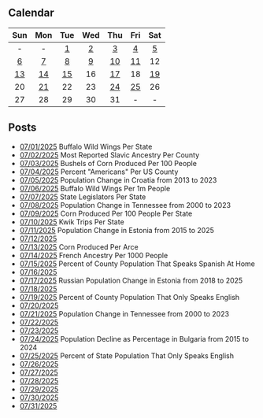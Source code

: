 ## Calendar

|Sun|Mon|Tue|Wed|Thu|Fri|Sat|
|:-:|:-:|:-:|:-:|:-:|:-:|:-:|
| - | - |[1](../../projects/restaurants/Buffalo_Wild_Wings_Per_State/)|[2](../../projects/ethnicity/Slavic_Ancestry_Per_County/)|[3](../../projects/agriculture/Corn_Production_Per_State/)|[4](../../projects/ethnicity/Americans_Per_County/)|[5](../../projects/demography/Population_Change_Croatia_2013-2023/)|
|[6](../../projects/restaurants/Buffalo_Wild_Wings_Per_Capita/)|[7](../../projects/politics/State_Legislators_Per_State/)|[8](../../projects/demography/Population_Change_Tennessee_2000-2023/)|[9](../../projects/agriculture/Corn_Production_Per_Capita/)|[10](../../projects/stores/Kwik_Trip_Per_State/)|[11](../../projects/demography/Population_Change_Estonia_2015-2025/)|12|
|[13](../../projects/agriculture/Corn_Production_Per_Acre/)|[14](../../projects/ethnicity/French_In_USA/)|[15](../../projects/demography/Speak_Language_Spanish_At_Home_Per_County/)|16|[17](../../projects/demography/Population_Change_Russians_In_Estonia_2018_2025/)|18|[19](../../projects/demography/Speak_Only_English_Per_County/)|
|20|[21](../../projects/demography/Population_Change_West_Virginia_2000-2023/)|22|23|[24](../../projects/demography/Population_Change_Turkish_In_Bulgaria_2011-2021/)|[25](../../projects/demography/Speak_Only_English_Per_State/)|26|
|27|28|29|30|31|-|-|

## Posts

* [07/01/2025](../../projects/restaurants/Buffalo_Wild_Wings_Per_State/) Buffalo Wild Wings Per State
* [07/02/2025](../../projects/ethnicity/Slavic_Ancestry_Per_County/) Most Reported Slavic Ancestry Per County
* [07/03/2025](../../projects/agriculture/Corn_Production_Per_State/) Bushels of Corn Produced Per 100 People
* [07/04/2025](../../projects/ethnicity/Americans_Per_County/) Percent "Americans" Per US County
* [07/05/2025](../../projects/demography/Population_Change_Croatia_2013-2023/) Population Change in Croatia from 2013 to 2023
* [07/06/2025](../../projects/restaurants/Buffalo_Wild_Wings_Per_Capita/) Buffalo Wild Wings Per 1m People
* [07/07/2025](../../projects/politics/State_Legislators_Per_State/) State Legislators Per State
* [07/08/2025](../../projects/demography/Population_Change_Tennessee_2000-2023/) Population Change in Tennessee from 2000 to 2023
* [07/09/2025](../../projects/agriculture/Corn_Production_Per_Capita/) Corn Produced Per 100 People Per State
* [07/10/2025](../../projects/stores/Kwik_Trip_Per_State/) Kwik Trips Per State
* [07/11/2025](../../projects/demography/Population_Change_Estonia_2015-2025/) Population Change in Estonia from 2015 to 2025
* [07/12/2025]()
* [07/13/2025](../../projects/agriculture/Corn_Production_Per_Acre/) Corn Produced Per Arce
* [07/14/2025](../../projects/ethnicity/French_In_USA/) French Ancestry Per 1000 People
* [07/15/2025](../../projects/demography/Speak_Language_Spanish_At_Home_Per_County/) Percent of County Population That Speaks Spanish At Home
* [07/16/2025]()
* [07/17/2025](../../projects/demography/Population_Change_Russians_In_Estonia_2018_2025/) Russian Population Change in Estonia from 2018 to 2025
* [07/18/2025]()
* [07/19/2025](../../projects/demography/Speak_Only_English_Per_County/) Percent of County Population That Only Speaks English
* [07/20/2025]()
* [07/21/2025](../../projects/demography/Population_Change_West_Virginia_2000-2023/) Population Change in Tennessee from 2000 to 2023
* [07/22/2025]()
* [07/23/2025]()
* [07/24/2025](../../projects/demography/Population_Change_Turkish_In_Bulgaria_2011-2021/) Population Decline as Percentage in Bulgaria from 2015 to 2024
* [07/25/2025](../../projects/demography/Speak_Only_English_Per_State/) Percent of State Population That Only Speaks English
* [07/26/2025]()
* [07/27/2025]()
* [07/28/2025]()
* [07/29/2025]()
* [07/30/2025]()
* [07/31/2025]()

